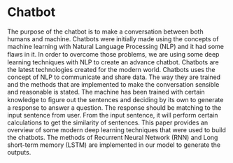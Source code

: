 # Chatbot
The purpose of the chatbot is to make a conversation between both humans and machine. Chatbots were initially made using the concepts of machine learning with Natural Language Processing (NLP) and it had some ﬂaws in it. In order to overcome those problems, we are using some deep learning techniques with NLP to create an advance chatbot. Chatbots are the latest technologies created for the modern world. Chatbots uses the concept of NLP to communicate and share data. The way they are trained and the methods that are implemented to make the conversation sensible and reasonable is stated. The machine has been trained with certain knowledge to ﬁgure out the sentences and deciding by its own to generate a response to answer a question. The response should be matching to the input sentence from user. From the input sentence, it will perform certain calculations to get the similarity of sentences. This paper provides an overview of some modern deep learning techniques that were used to build the chatbots. The methods of Recurrent Neural Network (RNN) and Long short-term memory (LSTM) are implemented in our model to generate the outputs.
